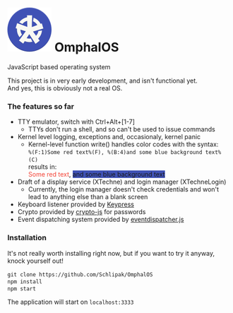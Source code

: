 # ![Logo](app/assets/img/omphalos_100.png) OmphalOS
JavaScript based operating system

This project is in very early development, and isn't functional yet.<br />
And yes, this is obviously not a real OS.

### The features so far

- TTY emulator, switch with Ctrl+Alt+[1-7]
    - TTYs don't run a shell, and so can't be used to issue commands
- Kernel level logging, exceptions and, occasionaly, kernel panic
    - Kernel-level function write() handles color codes with the syntax:<br />
    `%(F:1)Some red text%(F), %(B:4)and some blue background text%(C)`<br />
    results in:<br />
    <span style="color:#F44336">Some red text</span>, <span style="background-color:#3F51B5">and some blue background text</span>
- Draft of a display service (XTechne) and login manager (XTechneLogin)
    - Currently, the login manager doesn't check credentials and won't lead to anything else than a blank screen
- Keyboard listener provided by [Keypress](http://dmauro.github.io/Keypress/)
- Crypto provided by [crypto-js](https://github.com/brix/crypto-js) for passwords
- Event dispatching system provided by [eventdispatcher.js](https://github.com/mrdoob/eventdispatcher.js/)

### Installation

It's not really worth installing right now, but if you want to try it anyway, knock yourself out!

``` shell
git clone https://github.com/Schlipak/OmphalOS
npm install
npm start
```

The application will start on `localhost:3333`
